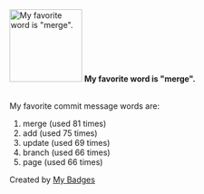 <img src="https://my-badges.github.io/my-badges/favorite-word.png" alt="My favorite word is &quot;merge&quot;." title="My favorite word is &quot;merge&quot;." width="128">
<strong>My favorite word is &quot;merge&quot;.</strong>
<br><br>

My favorite commit message words are:

1. merge (used 81 times)
2. add (used 75 times)
3. update (used 69 times)
4. branch (used 66 times)
5. page (used 66 times)


Created by <a href="https://github.com/my-badges/my-badges">My Badges</a>